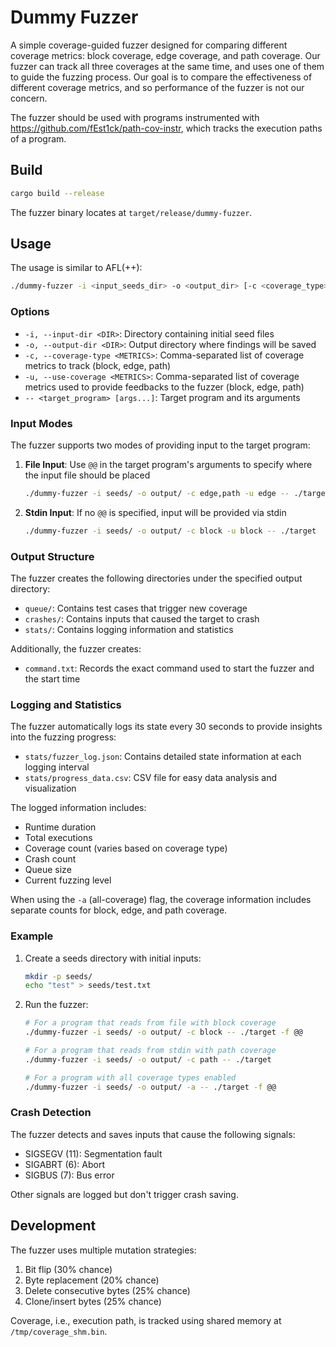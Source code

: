 # Dummy Fuzzer

A simple coverage-guided fuzzer designed for comparing different coverage metrics: block coverage, edge coverage, and path coverage. Our fuzzer can track all three coverages at the same time, and uses one of them to guide the fuzzing process. Our goal is to compare the effectiveness of different coverage metrics, and so performance of the fuzzer is not our concern.

The fuzzer should be used with programs instrumented with https://github.com/fEst1ck/path-cov-instr, which tracks the execution paths of a program.

## Build

```bash
cargo build --release
```

The fuzzer binary locates at `target/release/dummy-fuzzer`.

## Usage

The usage is similar to AFL(++):

```bash
./dummy-fuzzer -i <input_seeds_dir> -o <output_dir> [-c <coverage_type>] [-a] -- <target_program> [target_args...]
```

### Options

- `-i, --input-dir <DIR>`: Directory containing initial seed files
- `-o, --output-dir <DIR>`: Output directory where findings will be saved
- `-c, --coverage-type <METRICS>`: Comma-separated list of coverage metrics to track (block, edge, path)
- `-u, --use-coverage <METRICS>`: Comma-separated list of coverage metrics used to provide feedbacks to the fuzzer (block, edge, path)
- `-- <target_program> [args...]`: Target program and its arguments

### Input Modes

The fuzzer supports two modes of providing input to the target program:

1. **File Input**: Use `@@` in the target program's arguments to specify where the input file should be placed
   ```bash
   ./dummy-fuzzer -i seeds/ -o output/ -c edge,path -u edge -- ./target -f @@
   ```

2. **Stdin Input**: If no `@@` is specified, input will be provided via stdin
   ```bash
   ./dummy-fuzzer -i seeds/ -o output/ -c block -u block -- ./target
   ```

### Output Structure

The fuzzer creates the following directories under the specified output directory:

- `queue/`: Contains test cases that trigger new coverage
- `crashes/`: Contains inputs that caused the target to crash
- `stats/`: Contains logging information and statistics

Additionally, the fuzzer creates:
- `command.txt`: Records the exact command used to start the fuzzer and the start time

### Logging and Statistics

The fuzzer automatically logs its state every 30 seconds to provide insights into the fuzzing progress:

- `stats/fuzzer_log.json`: Contains detailed state information at each logging interval
- `stats/progress_data.csv`: CSV file for easy data analysis and visualization

The logged information includes:
- Runtime duration
- Total executions
- Coverage count (varies based on coverage type)
- Crash count
- Queue size
- Current fuzzing level

When using the `-a` (all-coverage) flag, the coverage information includes separate counts for block, edge, and path coverage.

### Example

1. Create a seeds directory with initial inputs:
   ```bash
   mkdir -p seeds/
   echo "test" > seeds/test.txt
   ```

2. Run the fuzzer:
   ```bash
   # For a program that reads from file with block coverage
   ./dummy-fuzzer -i seeds/ -o output/ -c block -- ./target -f @@

   # For a program that reads from stdin with path coverage
   ./dummy-fuzzer -i seeds/ -o output/ -c path -- ./target
   
   # For a program with all coverage types enabled
   ./dummy-fuzzer -i seeds/ -o output/ -a -- ./target -f @@
   ```

### Crash Detection

The fuzzer detects and saves inputs that cause the following signals:
- SIGSEGV (11): Segmentation fault
- SIGABRT (6): Abort
- SIGBUS (7): Bus error

Other signals are logged but don't trigger crash saving.

## Development

The fuzzer uses multiple mutation strategies:
1. Bit flip (30% chance)
2. Byte replacement (20% chance)
3. Delete consecutive bytes (25% chance)
4. Clone/insert bytes (25% chance)

Coverage, i.e., execution path, is tracked using shared memory at `/tmp/coverage_shm.bin`. 